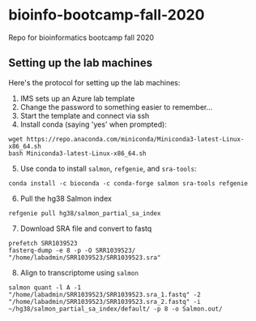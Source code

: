 # bioinfo-bootcamp-fall-2020
Repo for bioinformatics bootcamp fall 2020

## Setting up the lab machines

Here's the protocol for setting up the lab machines:

1. IMS sets up an Azure lab template
2. Change the password to something easier to remember...
3. Start the template and connect via ssh
4. Install conda (saying 'yes' when prompted):

```
wget https://repo.anaconda.com/miniconda/Miniconda3-latest-Linux-x86_64.sh
bash Miniconda3-latest-Linux-x86_64.sh
```

5. Use conda to install `salmon`, `refgenie`, and `sra-tools`:

```
conda install -c bioconda -c conda-forge salmon sra-tools refgenie
```

6. Pull the hg38 Salmon index

```
refgenie pull hg38/salmon_partial_sa_index
```


7. Download SRA file and convert to fastq
```
prefetch SRR1039523
fasterq-dump -e 8 -p -O SRR1039523/ "/home/labadmin/SRR1039523/SRR1039523.sra"
```

8. Align to transcriptome using `salmon`
```
salmon quant -l A -1 "/home/labadmin/SRR1039523/SRR1039523.sra_1.fastq" -2 "/home/labadmin/SRR1039523/SRR1039523.sra_2.fastq" -i ~/hg38/salmon_partial_sa_index/default/ -p 8 -o Salmon.out/
```


